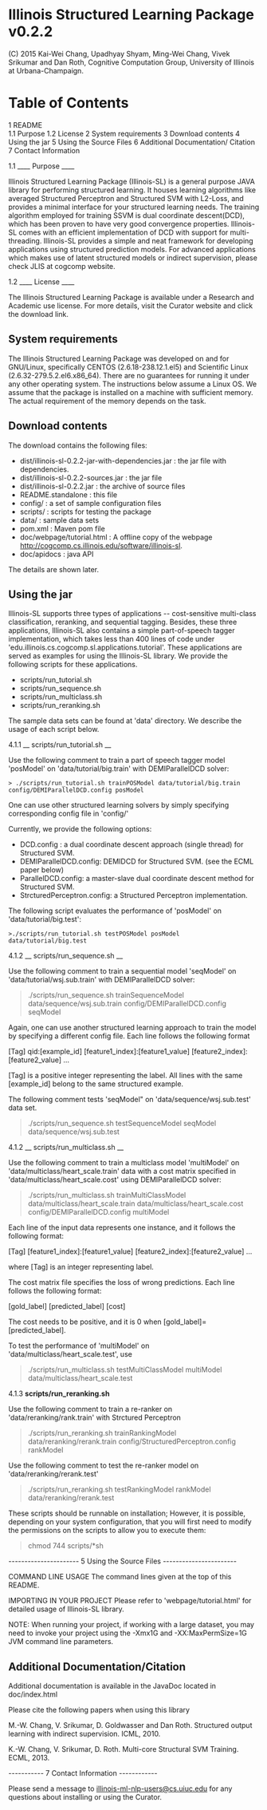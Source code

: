Illinois Structured Learning Package v0.2.2
===========================================

(C) 2015 Kai-Wei Chang, Upadhyay Shyam, Ming-Wei Chang, Vivek Srikumar and Dan Roth, 
Cognitive Computation Group, University of Illinois at Urbana-Champaign.

Table of Contents
=================
1 README  
	1.1  Purpose 
	1.2  License 
2 System requirements 
3 Download contents 
4 Using the jar 
5 Using the Source Files 
6 Additional Documentation/ Citation 
7 Contact Information 


1.1 ____ Purpose ____

Illinois Structured Learning Package (Illinois-SL) is a general purpose JAVA 
library for performing structured learning. It houses learning algorithms like
averaged Structured Perceptron and Structured SVM with L2-Loss, and provides 
a minimal interface for your structured learning needs. The training algorithm 
employed for training SSVM is dual coordinate descent(DCD), which has been 
proven to have very good convergence properties. Illinois-SL comes with an 
efficient implementation of DCD with support for multi-threading. Illinois-SL
provides a simple and neat framework for developing applications using 
structured prediction models. For advanced applications which makes use of
latent structured models or indirect supervision, please check JLIS at cogcomp
website.

1.2 ____ License ____

The Illinois Structured Learning Package is available under a Research
and Academic use license. For more details, visit the Curator website 
and click the download link.


System requirements
----------------------------

The Illinois Structured Learning Package was developed on and for GNU/Linux,
specifically CENTOS (2.6.18-238.12.1.el5) and Scientific Linux 
(2.6.32-279.5.2.el6.x86_64). There are no guarantees for running it under any
other operating system. The instructions below assume a Linux OS. We assume
that the package is installed on a machine with sufficient memory. The actual
requirement of the memory depends on the task. 

Download contents
----------------------------

The download contains the following files:
- dist/illinois-sl-0.2.2-jar-with-dependencies.jar :  the jar file with dependencies.
- dist/illinois-sl-0.2.2-sources.jar : the jar file
- dist/illinois-sl-0.2.2.jar : the archive of source files
- README.standalone : this file
- config/ : a set of sample configuration files
- scripts/ : scripts for testing the package
- data/ : sample data sets
- pom.xml : Maven pom file
- doc/webpage/tutorial.html : A offline copy of the webpage http://cogcomp.cs.illinois.edu/software/illinois-sl. 
- doc/apidocs : java API

The details are shown later.

Using the jar
----------------------------


Illinois-SL supports three types of applications -- cost-sensitive multi-class
classification, reranking, and sequential tagging. Besides, these three 
applications, Illinois-SL also contains a simple part-of-speech tagger 
implementation, which takes less than 400 lines of code under 
'edu.illinois.cs.cogcomp.sl.applications.tutorial'. These applications are 
served as examples for using the Illinois-SL library. We provide the following 
scripts for these applications.

- scripts/run_tutorial.sh
- scripts/run_sequence.sh
- scripts/run_multiclass.sh
- scripts/run_reranking.sh

The sample data sets can be found at 'data' directory. 
We describe the usage of each script below. 

4.1.1 __ scripts/run_tutorial.sh __

Use the following comment to train a part of speech tagger model 'posModel' on 
'data/tutorial/big.train' with DEMIParallelDCD solver:

```
> ./scripts/run_tutorial.sh trainPOSModel data/tutorial/big.train  config/DEMIParallelDCD.config posModel
```

One can use other structured learning solvers by simply specifying corresponding config file in 'config/'

Currently, we provide the following options:
- DCD.config : a dual coordinate descent approach (single thread) for Structured SVM.
- DEMIParallelDCD.config: DEMIDCD for Structured SVM. (see the ECML paper below)
- ParallelDCD.config: a master-slave dual coordinate descent method for Structured SVM.
- StrcturedPerceptron.config: a Structured Perceptron implementation.

The following script evaluates the performance of 'posModel' on 
'data/tutorial/big.test':

```
>./scripts/run_tutorial.sh testPOSModel posModel data/tutorial/big.test
```

4.1.2 __ scripts/run_sequence.sh __


Use the following comment to train a sequential model 'seqModel' on 
'data/tutorial/wsj.sub.train' with DEMIParallelDCD solver:

> ./scripts/run_sequence.sh trainSequenceModel data/sequence/wsj.sub.train config/DEMIParallelDCD.config seqModel

Again, one can use another structured learning approach to train the model 
by specifying a different config file. Each line follows the following format 

[Tag] qid:[example_id] [feature1_index]:[feature1_value] [feature2_index]:[feature2_value] ...

[Tag] is a positive integer representing the label. All lines with the same [example_id] belong
to the same structured example. 

The following comment tests 'seqModel" on 'data/sequence/wsj.sub.test' data set.
> ./scripts/run_sequence.sh testSequenceModel seqModel data/sequence/wsj.sub.test


4.1.2 __ scripts/run_multiclass.sh __

Use the following comment to train a multiclass model 'multiModel' on 
'data/multiclass/heart_scale.train' data with a cost matrix specified in 
'data/multiclass/heart_scale.cost' using DEMIParallelDCD solver:

> ./scripts/run_multiclass.sh trainMultiClassModel data/multiclass/heart_scale.train data/multiclass/heart_scale.cost config/DEMIParallelDCD.config multiModel

Each line of the input data represents one instance, and it follows the following format:

[Tag] [feature1_index]:[feature1_value] [feature2_index]:[feature2_value] ...

where [Tag] is an integer representing label.

The cost matrix file specifies the loss of  wrong predictions.
Each line follows the following format:

[gold_label] [predicted_label] [cost]

The cost needs to be positive, and it is 0 when [gold_label]=[predicted_label].

To test the performance of 'multiModel' on 'data/multiclass/heart_scale.test', use

> ./scripts/run_multiclass.sh testMultiClassModel multiModel data/multiclass/heart_scale.test


4.1.3 __scripts/run_reranking.sh__


Use the following comment to train a re-ranker on 'data/reranking/rank.train' with  Strctured Perceptron

> ./scripts/run_reranking.sh trainRankingModel data/reranking/rerank.train config/StructuredPerceptron.config  rankModel

Use the following comment to test the re-ranker model on 'data/reranking/rerank.test'
> ./scripts/run_reranking.sh testRankingModel rankModel data/reranking/rerank.test

These scripts should be runnable on installation; However, it is possible, 
depending on your system configuration, that you will first need to modify
the permissions on the scripts to allow you to execute them:

> chmod 744 scripts/*sh

---------------------- 5 Using the Source Files -----------------------

COMMAND LINE USAGE
The command lines given at the top of this README.


IMPORTING IN YOUR PROJECT
Please refer to 'webpage/tutorial.html' for detailed usage of Illinois-SL
library. 

NOTE:
When running your project, if working with a large dataset,
you may need to invoke your project using the -Xmx1G and -XX:MaxPermSize=1G
JVM command line parameters. 


Additional Documentation/Citation
 ---------------------

Additional documentation is available in the JavaDoc located in doc/index.html


Please cite the following papers when using this library

M.-W. Chang, V. Srikumar, D. Goldwasser and Dan Roth. 
Structured output learning with indirect supervision. 
ICML, 2010.

K.-W. Chang, V. Srikumar, D. Roth. 
Multi-core Structural SVM Training.
ECML, 2013.

----------- 7 Contact Information ------------

Please send a message to illinois-ml-nlp-users@cs.uiuc.edu for any
questions about installing or using the Curator.
